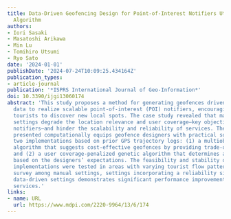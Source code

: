 ```yaml
---
title: Data-Driven Geofencing Design for Point-of-Interest Notifiers Utilizing Genetic
  Algorithm
authors:
- Iori Sasaki
- Masatoshi Arikawa
- Min Lu
- Tomihiro Utsumi
- Ryo Sato
date: '2024-01-01'
publishDate: '2024-07-24T10:09:25.434164Z'
publication_types:
- article-journal
publication: '*ISPRS International Journal of Geo-Information*'
doi: 10.3390/ijgi13060174
abstract: 'This study proposes a method for generating geofences driven by GPS trajectory
  data to realize scalable point-of-interest (POI) notifiers, encouraging walking
  tourists to discover new local spots. The case study revealed that manual geofence
  settings degrade the location relevance and user coverage—key objectives of POI
  notifiers—and hinder the scalability and reliability of services. The formalization
  presented computationally equips geofence designers with practical solutions through
  two implementations based on prior GPS trajectory logs: (1) a multiobjective genetic
  algorithm that suggests cost-effective geofences by providing trade-off visualizations
  and (2) a user coverage-penalized genetic algorithm that determines an optimal geofence
  based on the designers’ expectations. The feasibility and stability of the proposed
  implementations were tested in areas with varying tourist flow patterns. A comparative
  survey among manual settings, settings incorporating a reliability simulation, and
  data-driven settings demonstrates significant performance improvements for geofence
  services.'
links:
- name: URL
  url: https://www.mdpi.com/2220-9964/13/6/174
---
```

